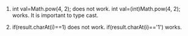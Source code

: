 1. int val=Math.pow(4, 2); does not work.
int val=(int)Math.pow(4, 2); works. It is important to type cast.

2. if(result.charAt(i)==1) does not work.
if(result.charAt(i)=='1') works. 